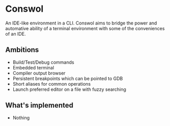 # Conswol

An IDE-like environment in a CLI. Conswol aims to bridge the power and automative ability of a 
terminal environment with some of the conveniences of an IDE.

## Ambitions

* Build/Test/Debug commands
* Embedded terminal
* Compiler output browser
* Persistent breakpoints which can be pointed to GDB
* Short aliases for common operations
* Launch preferred editor on a file with fuzzy searching

## What's implemented

* Nothing

